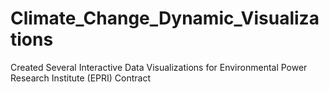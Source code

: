 # Climate_Change_Dynamic_Visualizations
Created Several Interactive Data Visualizations for Environmental Power Research Institute (EPRI) Contract
